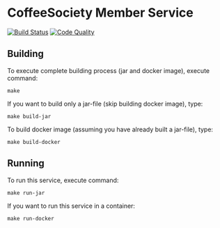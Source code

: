 # CoffeeSociety Member Service
[![Build Status](https://travis-ci.org/asc-lab/coffee-society-member.svg?branch=master)](https://travis-ci.org/asc-lab/coffee-society-member)
[![Code Quality](https://sonarcloud.io/api/project_badges/measure?project=pl.altkom.coffee.product%3Aproduct-parent&metric=alert_status)](https://sonarcloud.io/dashboard?id=pl.altkom.coffee.members%3Amembers-parent)

## Building

To execute complete building process (jar and docker image), execute command:

```
make
```

If you want to build only a jar-file (skip building docker image), type:

```
make build-jar
```

To build docker image (assuming you have already built a jar-file), type:

```
make build-docker
```

## Running

To run this service, execute command:

```
make run-jar
```

If you want to run this service in a container:

```
make run-docker
```
